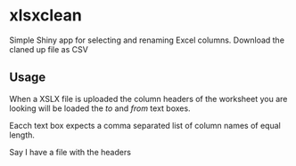 xlsxclean
=========

Simple Shiny app for selecting and renaming Excel columns. Download the claned up file as CSV


## Usage

When a XSLX file is uploaded the column headers of the worksheet you are looking will be loaded the *to* and *from* text boxes.

Eacch text box expects a comma separated list of column names of equal length.

Say I have a file with the headers

